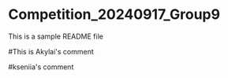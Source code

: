 # Competition_20240917_Group9
This is a sample README file

#This is Akylai's comment

#kseniia's comment
